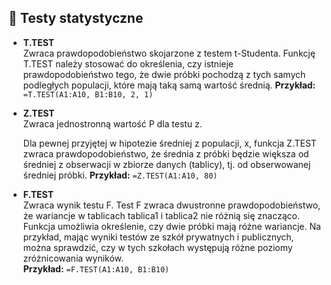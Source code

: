 ## 🧪 Testy statystyczne

- **T.TEST**  
  Zwraca prawdopodobieństwo skojarzone z testem t-Studenta. Funkcję T.TEST należy stosować do określenia, czy istnieje prawdopodobieństwo tego, że dwie próbki pochodzą z tych samych podległych populacji, które mają taką samą wartość średnią.
  **Przykład:** `=T.TEST(A1:A10, B1:B10, 2, 1)`

- **Z.TEST**  
  Zwraca jednostronną wartość P dla testu z.

    Dla pewnej przyjętej w hipotezie średniej z populacji, x, funkcja Z.TEST zwraca prawdopodobieństwo, że średnia z próbki będzie większa od średniej z obserwacji w zbiorze danych (tablicy), tj. od obserwowanej średniej próbki.
  **Przykład:** `=Z.TEST(A1:A10, 80)`

- **F.TEST**  
  Zwraca wynik testu F. Test F zwraca dwustronne prawdopodobieństwo, że wariancje w tablicach tablica1 i tablica2 nie różnią się znacząco. Funkcja umożliwia określenie, czy dwie próbki mają różne wariancje. Na przykład, mając wyniki testów ze szkół prywatnych i publicznych, można sprawdzić, czy w tych szkołach występują różne poziomy zróżnicowania wyników.  
  **Przykład:** `=F.TEST(A1:A10, B1:B10)`